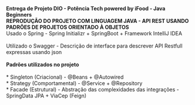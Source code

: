 **Entrega de Projeto DIO - Potência Tech powered by iFood - Java Beginners**
<br/>**REPRODUÇÃO DO PROJETO COM LINGUAGEM JAVA - API REST USANDO PADRÕES DE PROJETOS ORIENTADO À OBJETOS**
<br/>Usado o Spring - Spring Initializr + SpringBoot + Framework IntelliJ IDEA<br/>
<br/>Utilizado o Swagger - Descrição de interface para descrever API Restfull expressas usando json<br/>
<br/>**Padrões utilizados no projeto**<br/>
<br/>* Singleton (Criacional) - @Beans + @Autowired
<br/>* Strategy (Comportamental) - @Service + @Repository
<br/>* Facade (Estrutural) - Abstração das complexidades das integrações - SpringData JPA + ViaCep (Feign)